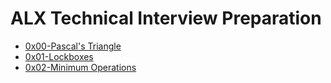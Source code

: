 # ALX Technical Interview Preparation

- [0x00-Pascal's Triangle](./0x00-pascal_triangle)
- [0x01-Lockboxes](./0x01-lockboxes)
- [0x02-Minimum Operations](./0x02-minimum_operations)

